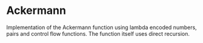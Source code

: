 Ackermann
=========

Implementation of the Ackermann function using lambda encoded numbers, pairs
and control flow functions. The function itself uses direct recursion.
